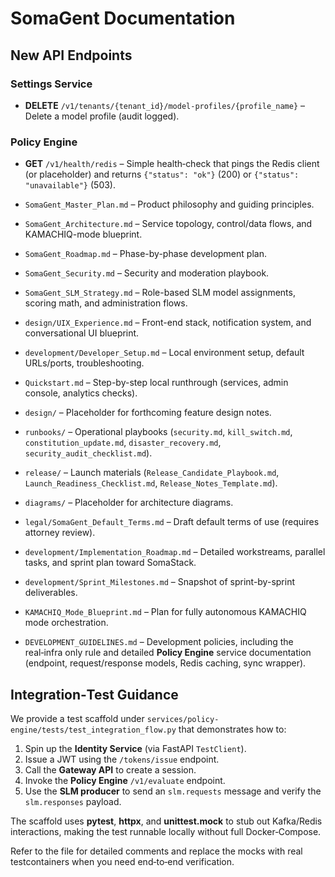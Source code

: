 # SomaGent Documentation

## New API Endpoints

### Settings Service
- **DELETE** `/v1/tenants/{tenant_id}/model-profiles/{profile_name}` – Delete a model profile (audit logged).

### Policy Engine
- **GET** `/v1/health/redis` – Simple health‑check that pings the Redis client (or placeholder) and returns `{"status": "ok"}` (200) or `{"status": "unavailable"}` (503).

- `SomaGent_Master_Plan.md` – Product philosophy and guiding principles.
- `SomaGent_Architecture.md` – Service topology, control/data flows, and KAMACHIQ-mode blueprint.
- `SomaGent_Roadmap.md` – Phase-by-phase development plan.
- `SomaGent_Security.md` – Security and moderation playbook.
- `SomaGent_SLM_Strategy.md` – Role-based SLM model assignments, scoring math, and administration flows.
- `design/UIX_Experience.md` – Front-end stack, notification system, and conversational UI blueprint.
- `development/Developer_Setup.md` – Local environment setup, default URLs/ports, troubleshooting.
- `Quickstart.md` – Step-by-step local runthrough (services, admin console, analytics checks).
- `design/` – Placeholder for forthcoming feature design notes.
- `runbooks/` – Operational playbooks (`security.md`, `kill_switch.md`, `constitution_update.md`, `disaster_recovery.md`, `security_audit_checklist.md`).
- `release/` – Launch materials (`Release_Candidate_Playbook.md`, `Launch_Readiness_Checklist.md`, `Release_Notes_Template.md`).
- `diagrams/` – Placeholder for architecture diagrams.
- `legal/SomaGent_Default_Terms.md` – Draft default terms of use (requires attorney review).
- `development/Implementation_Roadmap.md` – Detailed workstreams, parallel tasks, and sprint plan toward SomaStack.
- `development/Sprint_Milestones.md` – Snapshot of sprint-by-sprint deliverables.
- `KAMACHIQ_Mode_Blueprint.md` – Plan for fully autonomous KAMACHIQ mode orchestration.
- `DEVELOPMENT_GUIDELINES.md` – Development policies, including the real‑infra only rule and detailed **Policy Engine** service documentation (endpoint, request/response models, Redis caching, sync wrapper).

## Integration‑Test Guidance

We provide a test scaffold under `services/policy-engine/tests/test_integration_flow.py` that demonstrates how to:

1. Spin up the **Identity Service** (via FastAPI `TestClient`).
2. Issue a JWT using the `/tokens/issue` endpoint.
3. Call the **Gateway API** to create a session.
4. Invoke the **Policy Engine** `/v1/evaluate` endpoint.
5. Use the **SLM producer** to send an `slm.requests` message and verify the `slm.responses` payload.

The scaffold uses **pytest**, **httpx**, and **unittest.mock** to stub out Kafka/Redis interactions, making the test runnable locally without full Docker‑Compose.

Refer to the file for detailed comments and replace the mocks with real testcontainers when you need end‑to‑end verification.
